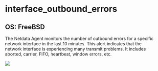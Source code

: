 # interface_outbound_errors

## OS: FreeBSD

The Netdata Agent monitors the number of outbound errors for a specific network interface in the last 10 minutes. This alert
indicates that the network interface is experiencing many transmit problems. It includes aborted, carrier, FIFO, 
heartbeat, window errors, etc.

![](https://drive.google.com/uc?export=view&id=1elXR92OQn3sWVGXUCjpGi-NwcLNYE24g)

